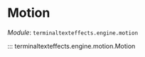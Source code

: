 # Motion

*Module*: `terminaltexteffects.engine.motion`

::: terminaltexteffects.engine.motion.Motion
